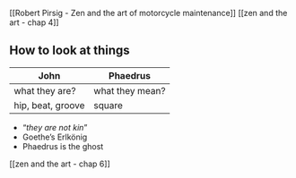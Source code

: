 [[Robert Pirsig - Zen and the art of motorcycle maintenance]]
[[zen and the art - chap 4]]

## How to look at things
| John | Phaedrus |
|---|---|
| what they are? | what they mean?|
| hip, beat, groove | square |

- “*they are not kin*”
- Goethe’s Erlkönig
- Phaedrus is the ghost

[[zen and the art - chap 6]]

